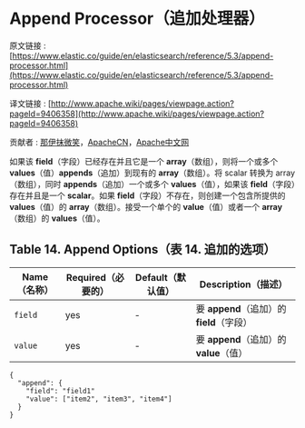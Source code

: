 # Append Processor（追加处理器）

原文链接 : [https://www.elastic.co/guide/en/elasticsearch/reference/5.3/append-processor.html](https://www.elastic.co/guide/en/elasticsearch/reference/5.3/append-processor.html)

译文链接 : [http://www.apache.wiki/pages/viewpage.action?pageId=9406358](http://www.apache.wiki/pages/viewpage.action?pageId=9406358)

贡献者 : [那伊抹微笑](/display/~wangyangting)，[ApacheCN](/display/~apachecn)，[Apache中文网](/display/~apachechina)

如果该 **field**（字段）已经存在并且它是一个 **array**（数组），则将一个或多个 **values**（值）**appends**（追加）到现有的 **array**（数组）。将 scalar 转换为 array（数组），同时 **appends**（追加）一个或多个 **values**（值），如果该 **field**（字段）存在并且是一个 **scalar**。如果 **field**（字段）不存在，则创建一个包含所提供的 **values**（值）的 **array**（数组）。接受一个单个的 **value**（值）或者一个 **array**（数组）的 **values**（值）。

## Table 14. Append Options（表 14\. 追加的选项）

| Name（名称） | Required（必要的） | Default（默认值） | Description（描述） |
| --- | --- | --- | --- |
| `field` | yes | - | 要 **append**（追加）的 **field**（字段） |
| `value` | yes | - | 要 **append**（追加）的 **value**（值） |

```
{
  "append": {
    "field": "field1"
    "value": ["item2", "item3", "item4"]
  }
}
```